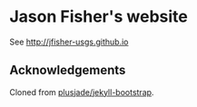 # Jason Fisher's website

See <http://jfisher-usgs.github.io>

## Acknowledgements

Cloned from [plusjade/jekyll-bootstrap](https://github.com/plusjade/jekyll-bootstrap).
